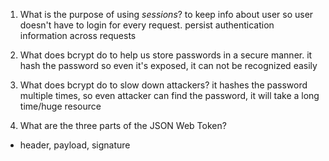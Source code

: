 <!-- Answers to the Short Answer Essay Questions go here -->

1. What is the purpose of using _sessions_?
   to keep info about user so user doesn't have to login for every request.
   persist authentication information across requests

2. What does bcrypt do to help us store passwords in a secure manner.
   it hash the password so even it's exposed, it can not be recognized easily

3. What does bcrypt do to slow down attackers?
   it hashes the password multiple times, so even attacker can find the password, it will take a long time/huge resource

4. What are the three parts of the JSON Web Token?

- header, payload, signature
